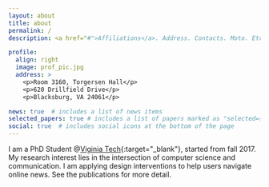 ```yaml
---
layout: about
title: about
permalink: /
description: <a href="#">Affiliations</a>. Address. Contacts. Moto. Etc.

profile:
  align: right
  image: prof_pic.jpg
  address: >
    <p>Room 3160, Torgersen Hall</p>
    <p>620 Drillfield Drive</p>
    <p>Blacksburg, VA 24061</p>

news: true  # includes a list of news items
selected_papers: true # includes a list of papers marked as "selected={true}"
social: true  # includes social icons at the bottom of the page
---
```


I am a PhD Student @[Viginia Tech](https://vt.edu){:target="\_blank"}, started from fall 2017. My research interest lies in the intersection of computer science and communication. I am applying design interventions to help users navigate online news. See the publications for more detail.

